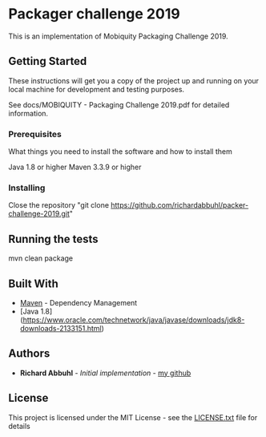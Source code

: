 # Packager challenge 2019

This is an implementation of Mobiquity Packaging Challenge 2019.

## Getting Started

These instructions will get you a copy of the project up and running on your local machine for development and testing purposes.

See docs/MOBIQUITY - Packaging Challenge 2019.pdf for detailed information.

### Prerequisites

What things you need to install the software and how to install them

Java 1.8 or higher
Maven 3.3.9 or higher 

### Installing

Close the repository "git clone https://github.com/richardabbuhl/packer-challenge-2019.git" 

## Running the tests

mvn clean package

## Built With

* [Maven](https://maven.apache.org/) - Dependency Management
* [Java 1.8] (https://www.oracle.com/technetwork/java/javase/downloads/jdk8-downloads-2133151.html)

## Authors

* **Richard Abbuhl** - *Initial implementation* - [my github](https://github.com/RichardAbbuhl)

## License

This project is licensed under the MIT License - see the [LICENSE.txt](LICENSE.txt) file for details